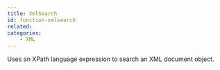 ```yaml
---
title: XmlSearch
id: function-xmlsearch
related:
categories:
    - XML
---
```


Uses an XPath language expression to search an XML document object.